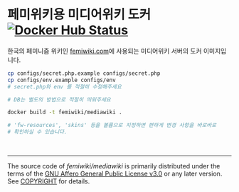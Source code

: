페미위키용 미디어위키 도커 [![Docker Hub Status]][Docker Hub Link]
========
한국의 페미니즘 위키인 [femiwiki.com]에 사용되는 미디어위키 서버의 도커
이미지입니다.

```bash
cp configs/secret.php.example configs/secret.php
cp configs/env.example configs/env
# secret.php와 env 를 적절히 수정해주세요

# DB는 별도의 방법으로 적절히 띄워주세요

docker build -t femiwiki/mediawiki .

# 'fw-resources', 'skins' 등을 볼륨으로 지정하면 편하게 변경 사항을 바로바로
# 확인하실 수 있습니다.
```

&nbsp;

--------

The source code of *femiwiki/mediawiki* is primarily distributed under the terms
of the [GNU Affero General Public License v3.0] or any later version. See
[COPYRIGHT] for details.

[Docker Hub Status]: https://badgen.net/docker/pulls/femiwiki/mediawiki/?icon=docker&label=pulls
[Docker Hub Link]: https://hub.docker.com/r/femiwiki/mediawiki/
[femiwiki.com]: https://femiwiki.com
[GNU Affero General Public License v3.0]: LICENSE
[COPYRIGHT]: COPYRIGHT
